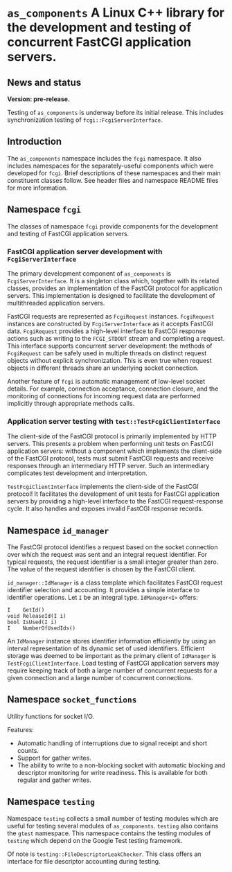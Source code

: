 # `as_components` A Linux C++ library for the development and testing of concurrent FastCGI application servers.

## News and status
**Version: pre-release.**

Testing of `as_components` is underway before its initial release.
This includes synchronization testing of `fcgi::FcgiServerInterface`.

## Introduction

The `as_components` namespace includes the `fcgi` namespace. It also includes
namespaces for the separately-useful components which were developed for
`fcgi`. Brief descriptions of these namespaces and their main constituent
classes follow. See header files and namespace README files for more
information.

## Namespace `fcgi`
The classes of namespace `fcgi` provide components for the development and
testing of FastCGI application servers.

### FastCGI application server development with `FcgiServerInterface`
The primary development component of `as_components` is `FcgiServerInterface`.
It is a singleton class which, together with its related classes, provides an
implementation of the FastCGI protocol for application servers. This
implementation is designed to facilitate the development of multithreaded
application servers.

FastCGI requests are represented as `FcgiRequest` instances. `FcgiRequest`
instances are constructed by `FcgiServerInterface` as it accepts FastCGI data.
`FcgiRequest` provides a high-level interface to FastCGI response actions such
as writing to the `FCGI_STDOUT` stream and completing a request. This interface
supports concurrent server development: the methods of `FcgiRequest` can be
safely used in multiple threads on distinct request objects without explicit
synchronization. This is even true when request objects in different threads
share an underlying socket connection.

Another feature of `fcgi` is automatic management of low-level socket
details. For example, connection acceptance, connection closure, and the
monitoring of connections for incoming request data are performed implicitly
through appropriate methods calls.

### Application server testing with `test::TestFcgiClientInterface`
The client-side of the FastCGI protocol is primarily implemented by HTTP
servers. This presents a problem when performing unit tests on FastCGI
application servers: without a component which implements the client-side of
the FastCGI protocol, tests must submit FastCGI requests and receive responses
through an intermediary HTTP server. Such an intermediary complicates test
development and interpretation.

`TestFcgiClientInterface` implements the client-side of the FastCGI
protocol! It facilitates the development of unit tests for FastCGI application
servers by providing a high-level interface to the FastCGI request-response
cycle. It also handles and exposes invalid FastCGI response records.

## Namespace `id_manager`
The FastCGI protocol identifies a request based on the socket connection over
which the request was sent and an integral request identifier. For typical
requests, the request identifier is a small integer greater than zero. The
value of the request identifier is chosen by the FastCGI client.

`id_manager::IdManager` is a class template which facilitates FastCGI request
identifier selection and accounting. It provides a simple interface to
identifier operations. Let `I` be an integral type. `IdManager<I>` offers:
```
I    GetId()
void ReleaseId(I i)
bool IsUsed(I i)
I    NumberOfUsedIds()
```

An `IdManager` instance stores identifier information efficiently by using an
interval representation of its dynamic set of used identifiers. Efficient
storage was deemed to be important as the primary client of `IdManager` is
`TestFcgiClientInterface`. Load testing of FastCGI application servers may
require keeping track of both a large number of concurrent requests for a given
connection and a large number of concurrent connections.

## Namespace `socket_functions`
Utility functions for socket I/O.

Features:
* Automatic handling of interruptions due to signal receipt and short counts.
* Support for gather writes.
* The ability to write to a non-blocking socket with automatic blocking
  and descriptor monitoring for write readiness. This is available for both
  regular and gather writes.

## Namespace `testing`
Namespace `testing` collects a small number of testing modules which are useful
for testing several modules of `as_components`. `testing` also contains the
`gtest` namespace. This namespace contains the testing modules of `testing`
which depend on the Google Test testing framework.

Of note is `testing::FileDescriptorLeakChecker`. This class offers an interface
for file descriptor accounting during testing.
